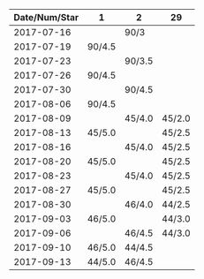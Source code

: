 Date/Num/Star   | 1      | 2      | 29     
----------------|--------|--------|--------
2017-07-16      |        | 90/3   |
2017-07-19      | 90/4.5 |        |
2017-07-23      |        | 90/3.5 |
2017-07-26      | 90/4.5 |        |
2017-07-30      |        | 90/4.5 |
2017-08-06      | 90/4.5 |        |
2017-08-09      |        | 45/4.0 | 45/2.0
2017-08-13      | 45/5.0 |        | 45/2.5
2017-08-16      |        | 45/4.0 | 45/2.5
2017-08-20      | 45/5.0 |        | 45/2.5
2017-08-23      |        | 45/4.0 | 45/2.5
2017-08-27      | 45/5.0 |        | 45/2.5
2017-08-30      |        | 46/4.0 | 44/2.5
2017-09-03      | 46/5.0 |        | 44/3.0
2017-09-06      |        | 46/4.5 | 44/3.0
2017-09-10      | 46/5.0 | 44/4.5 |       
2017-09-13      | 44/5.0 | 46/4.5 |       
